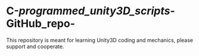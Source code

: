 # C-_programmed_unity3D_scripts_-GitHub_repo-


This repository is meant for learning Unity3D coding and mechanics, please support and cooperate.

